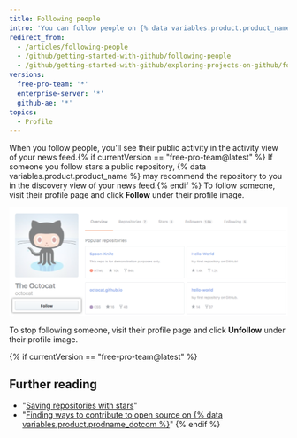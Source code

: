 ```yaml
---
title: Following people
intro: 'You can follow people on {% data variables.product.product_name %} to receive notifications about their activity{% if currentVersion == "free-pro-team@latest" %} and discover projects in their communities{% endif %}.'
redirect_from:
  - /articles/following-people
  - /github/getting-started-with-github/following-people
  - /github/getting-started-with-github/exploring-projects-on-github/following-people
versions:
  free-pro-team: '*'
  enterprise-server: '*'
  github-ae: '*'
topics:
  - Profile
---
```

When you follow people, you'll see their public activity in the activity view of your news feed.{% if currentVersion == "free-pro-team@latest" %} If someone you follow stars a public repository, {% data variables.product.product_name %} may recommend the repository to you in the discovery view of your news feed.{% endif %} To follow someone, visit their profile page and click **Follow** under their profile image.

![Follow user button](/assets/images/help/profile/follow-user-button.png)

To stop following someone, visit their profile page and click **Unfollow** under their profile image.

{% if currentVersion == "free-pro-team@latest" %}
## Further reading

- "[Saving repositories with stars](/articles/saving-repositories-with-stars/)"
- "[Finding ways to contribute to open source on {% data variables.product.prodname_dotcom %}](/github/getting-started-with-github/finding-ways-to-contribute-to-open-source-on-github)"
{% endif %}
